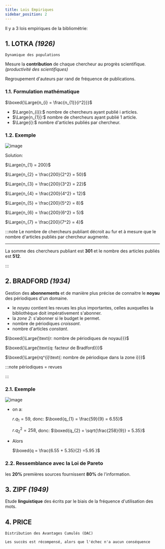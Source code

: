 ```yaml
---
title: Lois Empiriques
sidebar_position: 2
---
```


Il y a 3 lois empiriques de la bibliométrie:

## 1. LOTKA _(1926)_

`Dynamique des populations`

Mesure la **contribution** de chaque chercheur au progrès scientifique. _(productivité des scientifiques)_

Regroupement d'auteurs par rand de fréquence de publications.

### 1.1. Formulation mathématique

$\boxed{\Large{n_{i} = \frac{n_{1}}{i^2}}}$

- $\Large{n_{i}}:$ nombre de chercheurs ayant publié i articles.
- $\Large{n_{1}}:$ nombre de chercheurs ayant publié 1 article.
- $\Large{i}:$ nombre d'articles publiés par chercheur.

### 1.2. Exemple

![image](https://user-images.githubusercontent.com/72823374/176754562-b48f2c19-f117-4809-98cc-1120a0c9e081.png)

Solution:

$\Large{n_{1} = 200}$

$\Large{n_{2} = \frac{200}{2^2} = 50}$

$\Large{n_{3} = \frac{200}{3^2} = 22}$

$\Large{n_{4} = \frac{200}{4^2} = 12}$

$\Large{n_{5} = \frac{200}{5^2} = 8}$

$\Large{n_{6} = \frac{200}{6^2} = 5}$

$\Large{n_{7} = \frac{200}{7^2} = 4}$

:::note
Le nombre de chercheurs publiant décroit au fur et à mesure que le nombre d'articles publiés par chercheur augmente.

---

La somme des chercheurs publiant est **301** et le nombre des articles publiés est **512**.

:::

## 2. BRADFORD _(1934)_

Gestion des **abonnements** et de manière plus précise de connaitre le **noyau** des périodiques d'un domaine.

- le _noyau_ contient les revues les plus importantes, celles auxquelles la bibliothèque doit impérativement s'abonner.
- la _zone 2_: s'abonner si le budget le permet.
- nombre de périodiques _croissant_.
- nombre d'articles _constant_.

$\boxed{\Large{\text{r: nombre de périodiques de noyau}}}$

$\boxed{\Large{\text{q: facteur de Bradford}}}$

$\boxed{\Large{rq^{i}\text{: nombre de périodique dans la zone i}}}$

:::note
périodiques = revues

:::

### 2.1. Exemple

![image](https://user-images.githubusercontent.com/72823374/176776943-aeb2d5f6-342b-4891-bb4f-2edfa0a91739.png)

- on a:

  $r.q_{1} = 59$, donc: $\boxed{q_{1} = \frac{59}{9} = 6.55}$

  $r.q_{2}^{2} = 258$, donc: $\boxed{q_{2} = \sqrt{\frac{258}{9}} = 5.35}$

- Alors

  $\boxed{q = \frac{6.55 + 5.35}{2} =5.95 }$

### 2.2. Ressemblance avec la Loi de Pareto

les **20%** premières sources fournissent **80%** de l'information.

## 3. ZIPF _(1949)_

Etude **linguistique** des écrits par le biais de la fréquence d'utilisation des mots.

## 4. PRICE

`Distribution des Avantages Cumulés (DAC)`

`Les succès est récompensé, alors que l'échec n'a aucun conséquence`
